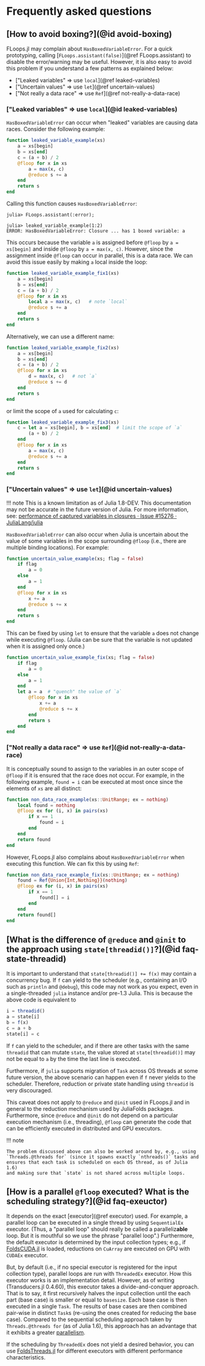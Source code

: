 # Frequently asked questions

## [How to avoid boxing?](@id avoid-boxing)

FLoops.jl may complain about `HasBoxedVariableError`. For a quick prototyping,
calling [`FLoops.assistant(false)`](@ref FLoops.assistant) to disable the
error/warning may be useful.  However, it is also easy to avoid this problem if
you understand a few patterns as explained below:

* ["Leaked variables" ⇒ use `local`](@ref leaked-variables)
* ["Uncertain values" ⇒ use `let`](@ref uncertain-values)
* ["Not really a data race" ⇒ use `Ref`](@ref not-really-a-data-race)

### ["Leaked variables" ⇒ use `local`](@id leaked-variables)

`HasBoxedVariableError` can occur when "leaked" variables are causing data
races.  Consider the following example:

```julia
function leaked_variable_example(xs)
    a = xs[begin]
    b = xs[end]
    c = (a + b) / 2
    @floop for x in xs
        a = max(x, c)
        @reduce s += a
    end
    return s
end
```

Calling this function causes `HasBoxedVariableError`:

```julia-console
julia> FLoops.assistant(:error);

julia> leaked_variable_example(1:2)
ERROR: HasBoxedVariableError: Closure ... has 1 boxed variable: a
```

This occurs because the variable `a` is assigned before `@floop` by `a =
xs[begin]` and inside `@floop` by `a = max(x, c)`.  However, since the
assignment inside `@floop` can occur in parallel, this is a data race.  We can
avoid this issue easily by making `a` local inside the loop:

```julia
function leaked_variable_example_fix1(xs)
    a = xs[begin]
    b = xs[end]
    c = (a + b) / 2
    @floop for x in xs
        local a = max(x, c)   # note `local`
        @reduce s += a
    end
    return s
end
```

Alternatively, we can use a different name:

```julia
function leaked_variable_example_fix2(xs)
    a = xs[begin]
    b = xs[end]
    c = (a + b) / 2
    @floop for x in xs
        d = max(x, c)   # not `a`
        @reduce s += d
    end
    return s
end
```

or limit the scope of `a` used for calculating `c`:

```julia
function leaked_variable_example_fix3(xs)
    c = let a = xs[begin], b = xs[end]  # limit the scope of `a`
        (a + b) / 2
    end
    @floop for x in xs
        a = max(x, c)
        @reduce s += a
    end
    return s
end
```

### ["Uncertain values" ⇒ use `let`](@id uncertain-values)

!!! note
    This is a known limitation as of Julia 1.8-DEV. This documentation may not
    be accurate in the future version of Julia. For more information, see:
    [performance of captured variables in closures · Issue #15276 · JuliaLang/julia](https://github.com/JuliaLang/julia/issues/15276)

`HasBoxedVariableError` can also occur when Julia is uncertain about the value
of some variables in the scope surrounding `@floop` (i.e., there are multiple
binding locations).  For example:

```julia
function uncertain_value_example(xs; flag = false)
    if flag
        a = 0
    else
        a = 1
    end
    @floop for x in xs
        x += a
        @reduce s += x
    end
    return s
end
```

This can be fixed by using `let` to ensure that the variable `a` does not change
while executing `@floop`. (Julia can be sure that the variable is not updated
when it is assigned only once.)

```julia
function uncertain_value_example_fix(xs; flag = false)
    if flag
        a = 0
    else
        a = 1
    end
    let a = a  # "quench" the value of `a`
        @floop for x in xs
            x += a
            @reduce s += x
        end
        return s
    end
end
```

### ["Not really a data race" ⇒ use `Ref`](@id not-really-a-data-race)

It is conceptually sound to assign to the variables in an outer scope of
`@floop` if it is ensured that the race does not occur.  For example, in the
following example, `found = i` can be executed at most once since the elements
of `xs` are all distinct:

```julia
function non_data_race_example(xs::UnitRange; ex = nothing)
    local found = nothing
    @floop ex for (i, x) in pairs(xs)
        if x == 1
            found = i
        end
    end
    return found
end
```

However, FLoops.jl also complains about `HasBoxedVariableError` when executing
this function.  We can fix this by using `Ref`:

```julia
function non_data_race_example_fix(xs::UnitRange; ex = nothing)
    found = Ref{Union{Int,Nothing}}(nothing)
    @floop ex for (i, x) in pairs(xs)
        if x == 1
            found[] = i
        end
    end
    return found[]
end
```

## [What is the difference of `@reduce` and `@init` to the approach using `state[threadid()]`?](@id faq-state-threadid)

It is important to understand that `state[threadid()] += f(x)` may contain a
concurrency bug. If `f` can yield to the scheduler (e.g., containing an I/O
such as `println` and `@debug`), this code may not work as you expect, even
in a single-threaded `julia` instance and/or pre-1.3 Julia. This is because
the above code is equivalent to

```julia
i = threadid()
a = state[i]
b = f(x)
c = a + b
state[i] = c
```

If `f` can yield to the scheduler, and if there are other tasks with the same
`threadid` that can mutate `state`, the value stored at `state[threadid()]`
may not be equal to `a` by the time the last line is executed.

Furthermore, if `julia` supports migration of `Task` across OS threads at
some future version, the above scenario can happen even if `f` never yields
to the scheduler. Therefore, reduction or private state handling using
`threadid` is very discouraged.

This caveat does not apply to `@reduce` and `@init` used in FLoops.jl and in
general to the reduction mechanism used by JuliaFolds packages. Furthermore,
since `@reduce` and `@init` do not depend on a particular execution mechanism
(i.e., threading), `@floop` can generate the code that can be efficiently
executed in distributed and GPU executors.

!!! note

    The problem discussed above can also be worked around by, e.g., using
    `Threads.@threads for` (since it spawns exactly `nthreads()` tasks and
    ensures that each task is scheduled on each OS thread, as of Julia 1.6)
    and making sure that `state` is not shared across multiple loops.

## [How is a parallel `@floop` executed? What is the scheduling strategy?](@id faq-exeuctor)

It depends on the exact [executor](@ref executor) used. For example, a
parallel loop can be executed in a single thread by using `SequentialEx`
executor. (Thus, a "parallel loop" should really be called a
paralleliz**able** loop. But it is mouthful so we use the phrase "parallel
loop".) Furthermore, the default executor is determined by the input
collection types; e.g., if
[FoldsCUDA.jl](https://github.com/JuliaFolds/FoldsCUDA.jl) is loaded,
reductions on `CuArray` are executed on GPU with `CUDAEx` executor.

But, by default (i.e., if no special executor is registered for the input
collection type), parallel loops are run with `ThreadedEx` executor. How this
executor works is an implementation detail. However, as of writing
(Transducers.jl 0.4.60), this executor takes a divide-and-conquer approach.
That is to say, it first recursively halves the input collection until the
each part (base case) is smaller or equal to `basesize`. Each base case is
then executed in a single `Task`. The results of base cases are then combined
pair-wise in distinct `Task`s (re-using the ones created for reducing the
base case). Compared to the sequential scheduling approach taken by
`Threads.@threads for` (as of Julia 1.6), this approach has an advantage that
it exhibits a greater
[parallelism](https://www.cprogramming.com/parallelism.html).

If the scheduling by `ThreadedEx` does not yield a desired behavior, you can
use [FoldsThreads.jl](https://github.com/JuliaFolds/FoldsThreads.jl) for
different executors with different performance characteristics.
